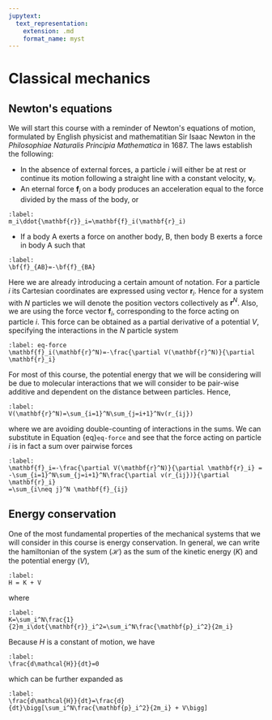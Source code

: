 ```yaml
---
jupytext:
  text_representation:
    extension: .md
    format_name: myst
---
```

# Classical mechanics
## Newton's equations 
We will start this course with a reminder of Newton's equations of motion,
formulated by English physicist and mathematitian Sir Isaac Newton in 
the *Philosophiae Naturalis Principia Mathematica* in 1687. The laws
establish the following:
* In the absence of external forces, a particle $i$ will either be at rest or
continue its motion following a straight line with a constant velocity, 
$\mathbf{v}_i$.
* An eternal force $\mathbf{f}_i$ on a body produces an acceleration equal
to the force divided by the mass of the body, or
```{math}
:label:
m_i\ddot{\mathbf{r}}_i=\mathbf{f}_i(\mathbf{r}_i)
```
* If a body A exerts a force on another body, B, then body B exerts a force
in body A such that
```{math}
:label:
\bf{f}_{AB}=-\bf{f}_{BA}
```
Here we are already introducing a certain amount of notation. For a particle $i$
its Cartesian coordinates are expressed using vector $\mathbf{r}_i$. Hence
for a system with $N$ particles we will denote the position vectors collectively
as $\mathbf{r}^N$. Also, we are using the force vector $\mathbf{f}_i$, corresponding
to the force acting on particle $i$. This force can be obtained as a partial 
derivative of a potential $V$, specifying the interactions in the $N$ particle
system
```{math}
:label: eq-force
\mathbf{f}_i(\mathbf{r}^N)=-\frac{\partial V(\mathbf{r}^N)}{\partial \mathbf{r}_i}
```
For most of this course, the potential energy that we will be considering will be
due to molecular interactions that we will consider to be pair-wise additive
and dependent on the distance between particles. Hence,
```{math}
:label:
V(\mathbf{r}^N)=\sum_{i=1}^N\sum_{j=i+1}^Nv(r_{ij})
```
where we are avoiding double-counting of interactions in the sums. We can
substitute in Equation {eq}`eq-force` and see that the force acting on particle $i$
is in fact a sum over pairwise forces
```{math}
:label:
\mathbf{f}_i=-\frac{\partial V(\mathbf{r}^N)}{\partial \mathbf{r}_i} = 
-\sum_{i=1}^N\sum_{j=i+1}^N\frac{\partial v(r_{ij})}{\partial \mathbf{r}_i}
=\sum_{i\neq j}^N \mathbf{f}_{ij} 
```

## Energy conservation
One of the most fundamental properties of the mechanical systems that we will
consider in this course is energy conservation. In general, we can write
the hamiltonian of the system ($\mathcal{H}$) as the sum of the kinetic energy ($K$) and the potential
energy ($V$), 
```{math}
:label:
H = K + V
```
where 
```{math}
:label:
K=\sum_i^N\frac{1}{2}m_i\dot{\mathbf{r}}_i^2=\sum_i^N\frac{\mathbf{p}_i^2}{2m_i}
```
Because $H$ is a constant of motion, we have
```{math}
:label:
\frac{d\mathcal{H}}{dt}=0
```
which can be further expanded as
```{math}
:label:
\frac{d\mathcal{H}}{dt}=\frac{d}{dt}\bigg[\sum_i^N\frac{\mathbf{p}_i^2}{2m_i} + V\bigg]
```
